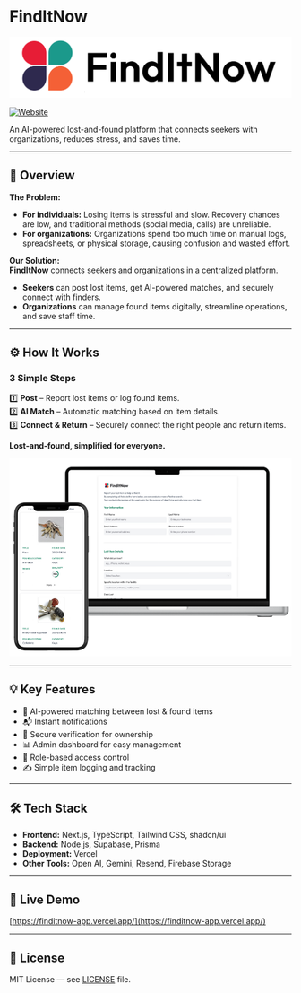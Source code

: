 # FindItNow

<img src="screenshots/logo.png" alt="FindItNow Logo" />


[![Website](https://img.shields.io/badge/visit-live_demo-blue?logo=vercel)](https://finditnow-app.vercel.app/)

An AI-powered lost-and-found platform that connects seekers with organizations, reduces stress, and saves time.

---

## 🎯 Overview

**The Problem:**  
- **For individuals:** Losing items is stressful and slow. Recovery chances are low, and traditional methods (social media, calls) are unreliable.  
- **For organizations:** Organizations spend too much time on manual logs, spreadsheets, or physical storage, causing confusion and wasted effort.

**Our Solution:**  
**FindItNow** connects seekers and organizations in a centralized platform.  
- **Seekers** can post lost items, get AI-powered matches, and securely connect with finders.  
- **Organizations** can manage found items digitally, streamline operations, and save staff time.

---

## ⚙️ How It Works

### 3 Simple Steps
1️⃣ **Post** – Report lost items or log found items.  
2️⃣ **AI Match** – Automatic matching based on item details.  
3️⃣ **Connect & Return** – Securely connect the right people and return items.

**Lost-and-found, simplified for everyone.**

<img src="screenshots/mock.png" alt="Mock" /> 

---

## 💡 Key Features

- 🧠 AI-powered matching between lost & found items  
- 📬 Instant notifications  
- 🔐 Secure verification for ownership  
- 📊 Admin dashboard for easy management  
- 👥 Role-based access control  
- ✍️ Simple item logging and tracking

---

## 🛠️ Tech Stack

- **Frontend:** Next.js, TypeScript, Tailwind CSS, shadcn/ui
- **Backend:** Node.js, Supabase, Prisma 
- **Deployment:** Vercel  
- **Other Tools:** Open AI, Gemini, Resend, Firebase Storage

---

## 🚀 Live Demo

[https://finditnow-app.vercel.app/](https://finditnow-app.vercel.app/)

---

## 🪪 License

MIT License — see [LICENSE](./LICENSE) file.
